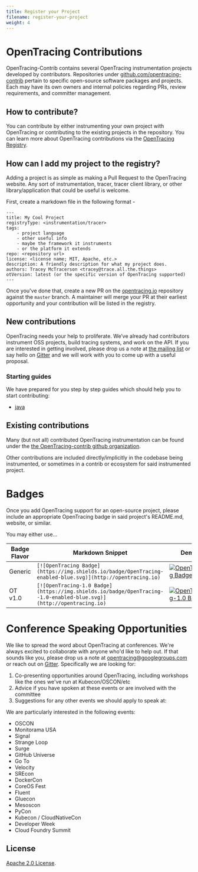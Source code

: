 ```yaml
---
title: Register your Project
filename: register-your-project
weight: 4
---
```


# OpenTracing Contributions

OpenTracing-Contrib contains several OpenTracing instrumentation projects developed by contributors. Repositories under [github.com/opentracing-contrib](https://github.com/opentracing-contrib) pertain to specific open-source software packages and projects. Each may have its own owners and internal policies regarding PRs, review requirements, and committer management.

## How to contribute?

You can contribute by either instrumenting your own project with OpenTracing or contributing to the existing projects in the repository. You can learn more about OpenTracing contributions via the [OpenTracing Registry](/registry).

## How can I add my project to the registry?

Adding a project is as simple as making a Pull Request to the OpenTracing website. Any sort of instrumentation, tracer, tracer client library, or other library/application that could be useful is welcome.

First, create a markdown file in the following format -

```
---
title: My Cool Project
registryType: <instrumentation/tracer>
tags:
    - project language
    - other useful info
    - maybe the framework it instruments
    - or the platform it extends
repo: <repository url>
license: <license name; MIT, Apache, etc.>
description: A friendly description for what my project does.
authors: Tracey McTracerson <tracey@trace.all.the.things>
otVersion: latest (or the specific version of OpenTracing supported)
---
```

Once you've done that, create a new PR on the [opentracing.io](https://github.com/opentracing/opentracing.io) repository against the `master` branch. A maintainer will merge your PR at their earliest opportunity and your contribution will be listed in the registry.

## New contributions

OpenTracing needs your help to proliferate. We’ve already had contributors instrument OSS projects, build tracing systems, and work on the API. If you are interested in getting involved, please drop us a note at [the mailing list](https://groups.google.com/forum/#!forum/opentracing) or say hello on [Gitter](https://gitter.im/opentracing/public) and we will work with you to come up with a useful proposal.

### Starting guides
We have prepared for you step by step guides which should help you to start contributing:
 * [java](/guides/java/contributions.md)

## Existing contributions

Many (but not all) contributed OpenTracing instrumentation can be found under the [the OpenTracing-contrib github organization](https://github.com/opentracing-contrib).

Other contributions are included directly/implicitly in the codebase being instrumented, or sometimes in a contrib or ecosystem for said instrumented project.

# Badges

Once you add OpenTracing support for an open-source project, please include an appropriate OpenTracing badge in said project's README.md, website, or similar.

You may either use...

Badge Flavor | Markdown Snippet | Demo
---------- | ---------------- | ------------
Generic | `[![OpenTracing Badge](https://img.shields.io/badge/OpenTracing-enabled-blue.svg)](http://opentracing.io)` | [![OpenTracing Badge](https://img.shields.io/badge/OpenTracing-enabled-blue.svg)](http://opentracing.io)
OT v1.0 | `[![OpenTracing-1.0 Badge](https://img.shields.io/badge/OpenTracing--1.0-enabled-blue.svg)](http://opentracing.io)` | [![OpenTracing-1.0 Badge](https://img.shields.io/badge/OpenTracing--1.0-enabled-blue.svg)](http://opentracing.io)

# Conference Speaking Opportunities

We like to spread the word about OpenTracing at conferences. We're always excited to collaborate with anyone who'd like to help out. If that sounds like you, please drop us a note at [opentracing@googlegroups.com](mailto:opentracing@googlegroups.com) or reach out on [Gitter](https://gitter.im/opentracing/public). Specifically we are looking for:

1. Co-presenting opportunities around OpenTracing, including workshops like the ones we've run at Kubecon/OSCON/etc
2. Advice if you have spoken at these events or are involved with the committee
3. Suggestions for any other events we should apply to speak at:

We are particularly interested in the following events:

- OSCON
- Monitorama USA
- Signal
- Strange Loop
- Surge
- GitHub Universe
- Go To
- Velocity
- SREcon
- DockerCon
- CoreOS Fest
- Fluent
- Gluecon
- Mesoscon
- PyCon
- Kubecon / CloudNativeCon
- Developer Week
- Cloud Foundry Summit

## License

[Apache 2.0 License](https://www.apache.org/licenses/LICENSE-2.0).
